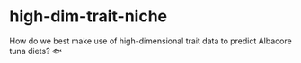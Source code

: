 # high-dim-trait-niche
How do we best make use of high-dimensional trait data to predict Albacore tuna diets? :fish:
